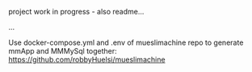 project work in progress - also readme...

...

Use docker-compose.yml and .env of mueslimachine repo to generate mmApp and MMMySql together:
https://github.com/robbyHuelsi/mueslimachine